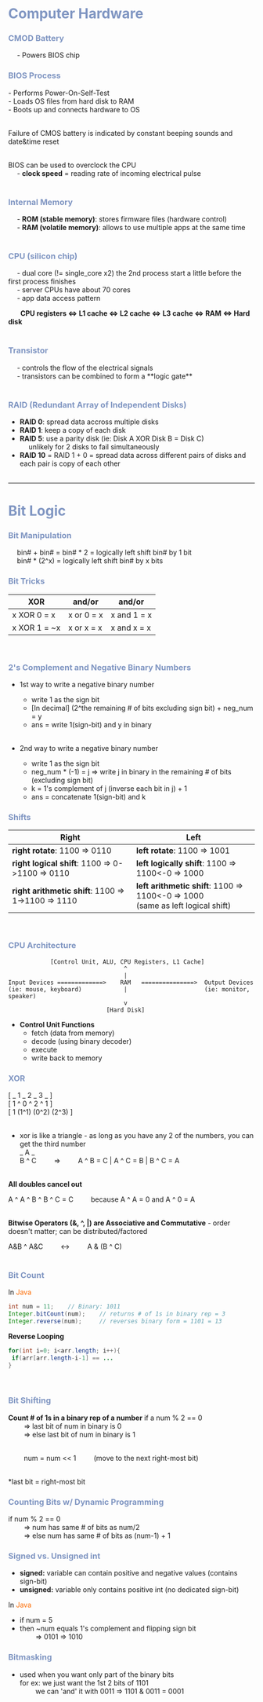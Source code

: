 <h1 style="color:#8096c2">Computer Hardware</h1>

<h3 style="color:#8096c2">CMOD Battery</h3> 
&ensp;&ensp;      - Powers BIOS chip

<h3 style="color:#8096c2">BIOS Process</h3>
- Performs Power-On-Self-Test <br>
- Loads OS files from hard disk to RAM <br>
- Boots up and connects hardware to OS <br> <br>

Failure of CMOS battery is indicated by constant beeping sounds and date&time reset <br> <br>

BIOS can be used to overclock the CPU <br>
&ensp;&ensp;      - **clock speed** = reading rate of incoming electrical pulse <br> <br>

<h3 style="color:#8096c2">Internal Memory</h3>

&ensp;&ensp;      - **ROM (stable memory)**: stores firmware files (hardware control) <br>
&ensp;&ensp;      - **RAM (volatile memory)**: allows to use multiple apps at the same time <br> <br>

<h3 style="color:#8096c2">CPU (silicon chip)</h3>
 &ensp;&ensp;     - dual core (!= single_core x2) the 2nd process start a little before the first process finishes <br>
 &ensp;&ensp;     - server CPUs have about 70 cores <br>
 &ensp;&ensp;     - app data access pattern <br>
 
 &ensp;&ensp;&ensp;    **CPU registers <=> L1 cache <=> L2 cache <=> L3 cache <=> RAM <=> Hard disk** <br> <br>

<h3 style="color:#8096c2">Transistor</h3> 
&ensp;&ensp; - controls the flow of the electrical signals <br>
&ensp;&ensp; - transistors can be combined to form a **logic gate** <br> <br>

<h3 style="color:#8096c2">RAID (Redundant Array of Independent Disks)</h3>

- **RAID 0**: spread data accross multiple disks <br>
- **RAID 1**: keep a copy of each disk <br>
- **RAID 5**: use a parity disk (ie: Disk A XOR Disk B = Disk C) <br>
&ensp;&ensp;        unlikely for 2 disks to fail simultaneously <br>
- **RAID 10** = RAID 1 + 0 = spread data across different pairs of disks and each pair is copy of each other
 <br> <br>
 
____________________________________________________________________________


<h1 style="color:#8096c2">Bit Logic</h1>

<h3 style="color:#8096c2">Bit Manipulation</h3>
&ensp;&ensp;     bin# + bin# = bin# * 2 = logically left shift bin# by 1 bit <br>
&ensp;&ensp;     bin# * (2^x) = logically left shift bin# by x bits <br>

<h3 style="color:#8096c2">Bit Tricks</h3>

| XOR             |  and/or         |  and/or         |
|-----------------|-----------------|-----------------|
| x XOR 0 =  x    |    x or 0 = x   |    x and 1 = x  |
| x XOR 1 = ~x    |    x or x = x   |    x and x = x  |

<br> 

<h3 style="color:#8096c2">2's Complement and Negative Binary Numbers</h3>

- 1st way to write a negative binary number <br>
    - write 1 as the sign bit <br>
    - [In decimal] (2^the remaining # of bits excluding sign bit) + neg_num = y <br>
    - ans = write 1(sign-bit) and y in binary <br> <br>

- 2nd way to write a negative binary number <br>
    - write 1 as the sign bit <br>
    - neg_num * (-1) = j => write j in binary in the remaining # of bits (excluding sign bit) <br>
    - k = 1's complement of j (inverse each bit in j) + 1 <br>
    - ans = concatenate 1(sign-bit) and k <br>

<h3 style="color:#8096c2">Shifts</h3>

| Right                                                   |     Left                                                   |
| ------------------------------------                    |     ------------------------------------                   |
| **right rotate**: 1100 => 0110                          |    **left rotate**: 1100 => 1001                           |
| **right logical shift**: 1100 => 0->1100 => 0110        |    **left logically shift**: 1100 => 1100<-0 => 1000       |
| **right arithmetic shift**: 1100 => 1->1100 => 1110     |    **left arithmetic shift**: 1100 => 1100<-0 => 1000 <br>(same as left logical shift) |

<br>

<h3 style="color:#8096c2">CPU Architecture</h3>

```
            [Control Unit, ALU, CPU Registers, L1 Cache]
                                 ^
                                 |
Input Devices =============>    RAM   ===============>  Output Devices
(ie: mouse, keyboard)            |                      (ie: monitor, speaker)
                                 v
                            [Hard Disk]
```
- **Control Unit Functions**
    - fetch (data from memory) <br>
    - decode (using binary decoder) <br>
    - execute <br>
    - write back to memory <br>

<h3 style="color:#8096c2">XOR</h3>

\[ _ 1 _ 2 _ 3 _ \] <br>
\[ 1 ^ 0 ^ 2 ^ 1 \] <br>
\[ 1 (1^1) (0^2) (2^3) \] <br><br>

- xor is like a triangle - as long as you have any 2 of the numbers, you can get the third number <br>
 _ A _<br>
 B ^ C  &emsp;&emsp;  =>  &emsp;&emsp;  A ^ B = C | A ^ C = B | B ^ C = A <br><br>

**All doubles cancel out**

A ^ A ^ B ^ B ^ C = C  &emsp;&emsp;   because A ^ A = 0 and A ^ 0 = A <br><br>

**Bitwise Operators (&, ^, \|) are Associative and Commutative** - order doesn't matter; can be distributed/factored

A&B ^ A&C &emsp;&emsp; &#8596; &emsp;&emsp; A & (B ^ C) <br><br>

<h3 style="color:#8096c2">Bit Count</h3>

In <span style="color:#fc6b03">Java</span>
```java
int num = 11;    // Binary: 1011
Integer.bitCount(num);    // returns # of 1s in binary rep = 3
Integer.reverse(num);     // reverses binary form = 1101 = 13
```

**Reverse Looping**
```java
for(int i=0; i<arr.length; i++){
 if(arr[arr.length-i-1] == ...
}
```

 <br>

<h3 style="color:#8096c2">Bit Shifting</h3>

**Count # of 1s in a binary rep of a number**
if a num % 2 == 0 <br>
&emsp;&emsp; => last bit of num in binary is 0 <br>
&emsp;&emsp; => else last bit of num in binary is 1 <br><br>

&emsp;&emsp; num = num << 1 &emsp;&emsp; (move to the next right-most bit) <br><br>

*last bit = right-most bit <br>

<h3 style="color:#8096c2">Counting Bits w/ Dynamic Programming</h3>

if num % 2 == 0 <br>
&emsp;&emsp; => num has same # of bits as  num/2 <br>
&emsp;&emsp; => else num has same # of bits as (num-1) + 1 <br>

<h3 style="color:#8096c2">Signed vs. Unsigned int</h3>

- **signed:** variable can contain positive and negative values (contains sign-bit)
- **unsigned:** variable only contains positive int (no dedicated sign-bit)

In <span style="color:#fc6b03">Java</span>

- if num = 5 <br>
- then ~num equals 1's complement and flipping sign bit <br>
&emsp;&emsp; => 0101 => 1010 <br>

<h3 style="color:#8096c2">Bitmasking</h3>

- used when you want only part of the binary bits <br>
for ex:  we just want the 1st 2 bits of 1101  <br>
&emsp;&emsp; we can 'and' it with 0011 => 1101 & 0011 = 0001

<br><br><br>









